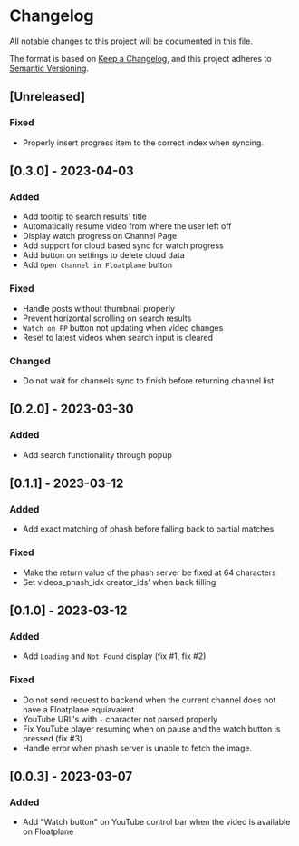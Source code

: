 # Changelog

All notable changes to this project will be documented in this file.

The format is based on [Keep a Changelog](https://keepachangelog.com/en/1.0.0/),
and this project adheres to [Semantic Versioning](https://semver.org/spec/v2.0.0.html).

## [Unreleased]

### Fixed
- Properly insert progress item to the correct index when syncing.

## [0.3.0] - 2023-04-03

### Added
- Add tooltip to search results' title
- Automatically resume video from where the user left off
- Display watch progress on Channel Page
- Add support for cloud based sync for watch progress
- Add button on settings to delete cloud data
- Add `Open Channel in Floatplane` button

### Fixed
- Handle posts without thumbnail properly
- Prevent horizontal scrolling on search results
- `Watch on FP` button not updating when video changes
- Reset to latest videos when search input is cleared

### Changed
- Do not wait for channels sync to finish before returning channel list

## [0.2.0] - 2023-03-30

### Added
- Add search functionality through popup

## [0.1.1] - 2023-03-12

### Added
- Add exact matching of  phash before falling back to partial matches

### Fixed
- Make the return value of the phash server be fixed at 64 characters
- Set videos_phash_idx creator_ids' when back filling

## [0.1.0] - 2023-03-12

### Added
- Add `Loading` and `Not Found` display (fix #1, fix #2)

### Fixed

- Do not send request to backend when the current channel does not have a Floatplane equiavalent.
- YouTube URL's with `-` character not parsed properly
- Fix YouTube player resuming when on pause and the watch button is pressed (fix #3)
- Handle error when phash server is unable to fetch the image.

## [0.0.3] - 2023-03-07

### Added

- Add "Watch button" on YouTube control bar when the video is available on Floatplane
